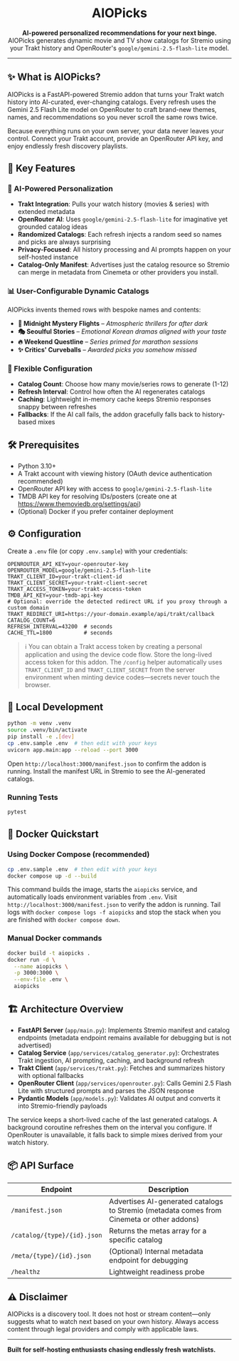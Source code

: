 <h1 align="center">AIOPicks</h1>

<p align="center">
  <strong>AI-powered personalized recommendations for your next binge.</strong><br />
  AIOPicks generates dynamic movie and TV show catalogs for Stremio using your Trakt history and
  OpenRouter's <code>google/gemini-2.5-flash-lite</code> model.
</p>

---

## ✨ What is AIOPicks?

AIOPicks is a FastAPI-powered Stremio addon that turns your Trakt watch history into AI-curated, ever-changing
catalogs. Every refresh uses the Gemini 2.5 Flash Lite model on OpenRouter to craft brand-new themes, names, and
recommendations so you never scroll the same rows twice.

Because everything runs on your own server, your data never leaves your control. Connect your Trakt account, provide an
OpenRouter API key, and enjoy endlessly fresh discovery playlists.

## 🚀 Key Features

### 🤖 AI-Powered Personalization
- **Trakt Integration**: Pulls your watch history (movies & series) with extended metadata
- **OpenRouter AI**: Uses `google/gemini-2.5-flash-lite` for imaginative yet grounded catalog ideas
- **Randomized Catalogs**: Each refresh injects a random seed so names and picks are always surprising
- **Privacy-Focused**: All history processing and AI prompts happen on your self-hosted instance
- **Catalog-Only Manifest**: Advertises just the catalog resource so Stremio can merge in metadata from Cinemeta or other providers you install.

### 📊 User-Configurable Dynamic Catalogs
AIOPicks invents themed rows with bespoke names and contents:

- **🌙 Midnight Mystery Flights** – *Atmospheric thrillers for after dark*
- **🎭 Seoulful Stories** – *Emotional Korean dramas aligned with your taste*
- **🔥 Weekend Questline** – *Series primed for marathon sessions*
- **✨ Critics' Curveballs** – *Awarded picks you somehow missed*

### 🧰 Flexible Configuration
- **Catalog Count**: Choose how many movie/series rows to generate (1-12)
- **Refresh Interval**: Control how often the AI regenerates catalogs
- **Caching**: Lightweight in-memory cache keeps Stremio responses snappy between refreshes
- **Fallbacks**: If the AI call fails, the addon gracefully falls back to history-based mixes

## 🛠️ Prerequisites
- Python 3.10+
- A Trakt account with viewing history (OAuth device authentication recommended)
- OpenRouter API key with access to `google/gemini-2.5-flash-lite`
- TMDB API key for resolving IDs/posters (create one at https://www.themoviedb.org/settings/api)
- (Optional) Docker if you prefer container deployment

## ⚙️ Configuration

Create a `.env` file (or copy `.env.sample`) with your credentials:

```env
OPENROUTER_API_KEY=your-openrouter-key
OPENROUTER_MODEL=google/gemini-2.5-flash-lite
TRAKT_CLIENT_ID=your-trakt-client-id
TRAKT_CLIENT_SECRET=your-trakt-client-secret
TRAKT_ACCESS_TOKEN=your-trakt-access-token
TMDB_API_KEY=your-tmdb-api-key
# Optional: override the detected redirect URL if you proxy through a custom domain
TRAKT_REDIRECT_URI=https://your-domain.example/api/trakt/callback
CATALOG_COUNT=6
REFRESH_INTERVAL=43200  # seconds
CACHE_TTL=1800          # seconds
```

> ℹ️ You can obtain a Trakt access token by creating a personal application and using the device code flow. Store the
> long-lived access token for this addon. The `/config` helper automatically uses `TRAKT_CLIENT_ID` and
> `TRAKT_CLIENT_SECRET` from the server environment when minting device codes—secrets never touch the browser.

## 🧪 Local Development

```bash
python -m venv .venv
source .venv/bin/activate
pip install -e .[dev]
cp .env.sample .env  # then edit with your keys
uvicorn app.main:app --reload --port 3000
```

Open `http://localhost:3000/manifest.json` to confirm the addon is running. Install the manifest URL in Stremio to see
the AI-generated catalogs.

### Running Tests

```bash
pytest
```

## 🐳 Docker Quickstart

### Using Docker Compose (recommended)

```bash
cp .env.sample .env  # then edit with your keys
docker compose up -d --build
```

This command builds the image, starts the `aiopicks` service, and automatically loads
environment variables from `.env`. Visit
`http://localhost:3000/manifest.json` to verify the addon is running. Tail
logs with `docker compose logs -f aiopicks` and stop the stack when you are
finished with `docker compose down`.

### Manual Docker commands

```bash
docker build -t aiopicks .
docker run -d \
  --name aiopicks \
  -p 3000:3000 \
  --env-file .env \
  aiopicks
```

## 🏗️ Architecture Overview

- **FastAPI Server** (`app/main.py`): Implements Stremio manifest and catalog endpoints (metadata endpoint remains available for debugging but is not advertised)
- **Catalog Service** (`app/services/catalog_generator.py`): Orchestrates Trakt ingestion, AI prompting, caching, and
  background refresh
- **Trakt Client** (`app/services/trakt.py`): Fetches and summarizes history with optional fallbacks
- **OpenRouter Client** (`app/services/openrouter.py`): Calls Gemini 2.5 Flash Lite with structured prompts and parses
  the JSON response
- **Pydantic Models** (`app/models.py`): Validates AI output and converts it into Stremio-friendly payloads

The service keeps a short-lived cache of the last generated catalogs. A background coroutine refreshes them on the
interval you configure. If OpenRouter is unavailable, it falls back to simple mixes derived from your watch history.

## 📦 API Surface

| Endpoint | Description |
|----------|-------------|
| `/manifest.json` | Advertises AI-generated catalogs to Stremio (metadata comes from Cinemeta or other addons) |
| `/catalog/{type}/{id}.json` | Returns the metas array for a specific catalog |
| `/meta/{type}/{id}.json` | (Optional) Internal metadata endpoint for debugging |
| `/healthz` | Lightweight readiness probe |

## ⚠️ Disclaimer

AIOPicks is a discovery tool. It does not host or stream content—only suggests what to watch next based on your own
history. Always access content through legal providers and comply with applicable laws.

---

**Built for self-hosting enthusiasts chasing endlessly fresh watchlists.**
